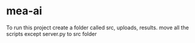 # mea-ai
To run this project create a folder called src, uploads, results.
move all the scripts except server.py to src folder
